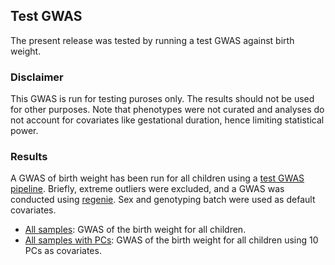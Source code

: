 ## Test GWAS

The present release was tested by running a test GWAS against birth weight.

### Disclaimer

This GWAS is run for testing puroses only. The results should not be used for other purposes. Note that phenotypes were not curated and analyses do not account for covariates like gestational duration, hence limiting statistical power.

### Results

A GWAS of birth weight has been run for all children using a [test GWAS pipeline](../../readme.md). Briefly, extreme outliers were excluded, and a GWAS was conducted using [regenie](rgcgithub.github.io/regenie). Sex and genotyping batch were used as default covariates.

- [All samples](regenie_no_cojo/weight_birth/pop_children_pheno_birth_weight.md): GWAS of the birth weight for all children.
- [All samples with PCs](pc_covar/regenie_no_cojo/weight_birth/pop_children_pheno_birth_weight.md): GWAS of the birth weight for all children using 10 PCs as covariates.

